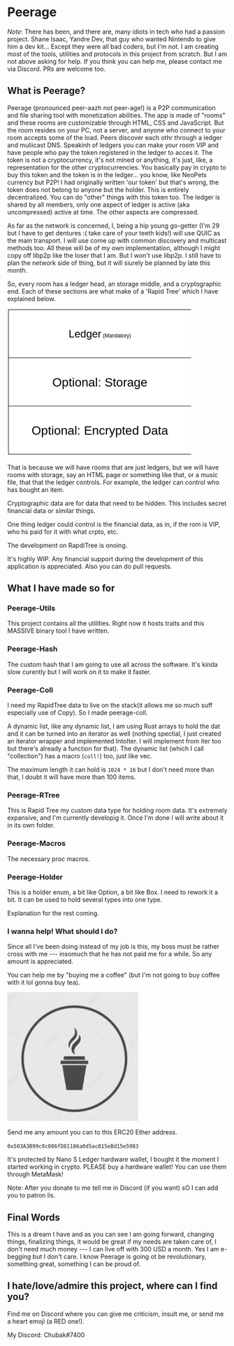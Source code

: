 # Peerage

*Note*: There has been, and there are, many idiots in tech who had a passion project. Shane Isaac, Yandre Dev, that guy who wanted Nintendo to give him a dev kit... Except they were all bad coders, but I'm not. I am creating most of the tools, utilities and protocols in this project from scratch. But I am not above asking for help. If you think you can help me, please contact me via Discord. PRs are welcome too.

## What is Peerage?

Peerage (pronounced peer-aazh not peer-age!) is a P2P communication and file sharing tool  with monetization abilities. The app is made of "rooms" and these rooms are customizable through HTML, CSS and JavaScript. But the room resides on your PC, not a server, and anyone who connect to your room accepts some of the load. Peers discover each othr through a ledger and muliicast DNS.  Speakinh of ledgers you can make your room VIP and have people who pay the token registered in the ledger to acces it. The token is not a cryptocurrency, it's not mined or anything, it's just, like, a representation for the other cryptocurrencies. You basically pay in crypto to buy this token and the token is in the ledger... you know, like NeoPets currency but P2P! I had originally written 'our token' but that's wrong, the token does not belong to anyone but the holder. This is entirely decentralized. You can do "other" things with this token too. The ledger is shared by all members, only one aspect of ledger is active (aka uncompressed) active at time. The other aspects are compressed.

As far as the network is concerned, I, being a hip young go-getter (I'm 29 but I have to get dentures :( take care of your teeth kids!) will use QUIC as the main transport. I will use come up with common discovery and multicast methods too. All these will be of my own implementation, although I might copy off libp2p like the loser that I am. But I won't use libp2p. I still have to plan the network side of thing, but it will siurely be planned by late this month.

So, every room has a ledger head, an storage middle, and a cryptographic end. Each of these sections are what make of a 'Rapid Tree' which I have explained below.

![](levels.png)

That is because we will have rooms that are just ledgers, but we will have rooms with storage, say an HTML page or something like that, or a music file, that that the ledger controls. For example, the ledger can control who has bought an item. 


Cryptographic data are for data that need to be hidden. This includes secret financial data or similar things. 

One thing ledger could control is the financial data, as in, if the rom is VIP, who hs paid for it with what crpto, etc.

The development on RapdiTree is onoing.

It's highly WIP. Any financial support during the development of this application is appreciated. Also you can do pull requests. 


## What I have made so for

### Peerage-Utils

This project contains all the utilities. Right now it hosts traits and this MASSIVE binary tool I have written. 


### Peerage-Hash

The custom hash that I am going to use all across the software. It's kinda slow curently but I will work on it to make it faster.

### Peerage-Coll

I need my RapidTree data to live on the stack(it allows me so much suff especially use of Copy). So I made peerage-coll.

A dynamic list, like any dynamic list, I am using Rust arrays to hold the dat and it can be turned into an iterator as well (nothing spectial, I just created an iterator wrapper and implemented IntoIter. I will implement from iter too but there's already a function for that). The dynamic list (which I call "collection") has a macro (`coll!`) too, just like vec.

The maximum length it can hold is `1024 * 16` but I don't need more than that, I doubt it will have more than 100 items.

### Peerage-RTree

This is Rapid Tree my custom data type for holding room data. It's extremely expansive, and I'm currently developig it. Once I'm done I will write about it in its own folder.

### Peerage-Macros

The necessary proc macros.

### Peerage-Holder

This is a holder enum, a bit like Option, a bit like Box. I need to rework it a bit. It can be used to hold several types into one type.


Explanation for the rest coming.

### I wanna help! What should I do?

Since all I've been doing instead of my job is this, my boss must be rather cross with me --- insomuch that he has not paid me for a while. So any amount is appreciated.

You can help me by "buying me a coffee" (but I'm not going to buy coffee with it lol gonna buy tea).

![](coffee.png)

Send me any amount you can to this ERC20 Ether address. 


`0x503A3B99c0c086fD81186a0d5ac815eBd15e5983`

It's protected by Nano S Ledger hardware wallet, I bought it the moment I started working in crypto. PLEASE buy a hardware wallet! You can use them through MetaMask!

Note: After you donate to me tell me in Discord (if you want) sO I can add you to patron lis. 

## Final Words

This is a dream I have and as you can see I am going forward, changing things, finalizing things, it would be great if my needs are taken care of, I don't need much money --- I can live off with 300 USD a month. Yes I am e-begging but I don't care. I know Peerage is going ot be revolutionary, something great, something I can be proud of.


## I hate/love/admire this project, where can I find you?

Find me on Discord where you can give me criticism, insult me, or send me a heart emoji (a RED one!).

My Discord: Chubak#7400